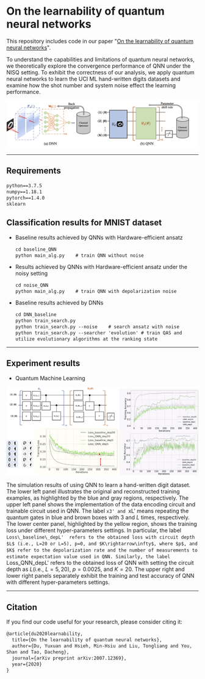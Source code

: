 # On the learnability of quantum neural networks
This repository includes code in our paper "[On the learnability of quantum neural networks](https://arxiv.org/abs/2007.12369)".

To understand the capabilities and limitations of quantum neural networks, we theoretically explore the convergence performance of QNN under the NISQ setting. To exhibit the correctness of our analysis, we apply quantum neural networks to learn the UCI ML hand-written digits datasets and examine how the shot number and system noise effect the learning performance.  

![](assests/QNN_DNN.png)

---

## Requirements
```
python==3.7.5
numpy==1.18.1
pytorch==1.4.0
sklearn
```

## Classification results for MNIST dataset
* Baseline results achieved by QNNs with Hardware-efficient ansatz
  ```shell
  cd baseline_QNN
  python main_alg.py    # train QNN without noise
  ```

* Results achieved by QNNs with Hardware-efficient ansatz under the noisy setting
  ```shell
  cd noise_QNN
  python main_alg.py    # train QNN with depolarization noise
  ```
 
* Baseline results achieved by DNNs
  ```shell
  cd DNN_baseline
  python train_search.py
  python train_search.py --noise    # search ansatz with noise
  python train_search.py --searcher 'evolution' # train QAS and utilize evolutionary algorithms at the ranking state 
  ```
---
## Experiment results
* Quantum Machine Learning

![](assests/All_sim.png)

The simulation results of using QNN to learn a  hand-written digit  dataset. The lower left panel  illustrates the original and reconstructed training examples, as highlighted by the blue and gray regions, respectively. The upper left panel shows the implementation of the data encoding circuit and trainable circuit used in QNN. The label `x3' and `xL' means repeating the quantum gates in blue and brown boxes with 3 and $L$ times, respectively. The lower center panel, highlighted by the yellow region, shows the training loss under different hyper-parameters settings. In particular, the label `Loss\_baseline\_depL'  refers to the obtained loss with circuit depth $L$ (i.e., L=20 or L=5), p=0, and $K\rightarrow\infty$, where $p$, and $K$ refer to the depolarization rate and the number of measurements to estimate expectation value used in QNN. Similarly, the label `Loss\_QNN\_depL' refers to the obtained loss of QNN with setting the circuit depth as $L$(i.e., $L=5,20$),  $p=0.0025$, and $K=20$.  The upper right and lower right panels separately exhibit the training and test accuracy of QNN with different hyper-parameters settings. 
 
---

## Citation
If you find our code useful for your research, please consider citing it:
```
@article{du2020learnability,
  title={On the learnability of quantum neural networks},
  author={Du, Yuxuan and Hsieh, Min-Hsiu and Liu, Tongliang and You, Shan and Tao, Dacheng},
  journal={arXiv preprint arXiv:2007.12369},
  year={2020}
}
```
